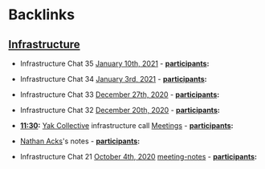 
# Backlinks
## [Infrastructure](<Infrastructure.md>)
- Infrastructure Chat 35 [January 10th, 2021](<January 10th, 2021.md>)
        - **[participants](<participants.md>):**

- Infrastructure Chat 34 [January 3rd, 2021](<January 3rd, 2021.md>)
        - **[participants](<participants.md>):**

- Infrastructure Chat 33 [December 27th, 2020](<December 27th, 2020.md>)
        - **[participants](<participants.md>):**

- Infrastructure Chat 32 [December 20th, 2020](<December 20th, 2020.md>)
        - **[participants](<participants.md>):**

- **[11:30](<11:30.md>):** [Yak Collective](<Yak Collective.md>) infrastructure call [Meetings](<Meetings.md>)
        - **[participants](<participants.md>):**

- [Nathan Acks](<Nathan Acks.md>)'s notes
            - **[participants](<participants.md>):**

- Infrastructure Chat 21 [October 4th, 2020](<October 4th, 2020.md>) [meeting-notes](<meeting-notes.md>)
        - **[participants](<participants.md>):**

